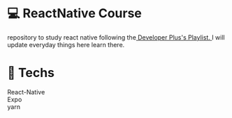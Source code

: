 # :computer: ReactNative Course
repository to study react native following the<a href="https://www.youtube.com/playlist?list=PLxF2lyHGcERApnjQPgeeEIzJJdGurraMW">
Developer Plus's Playlist. 
</a> I will update everyday things here learn there.

# :rocket: Techs
React-Native <br/>
Expo <br/>
yarn <br/>





